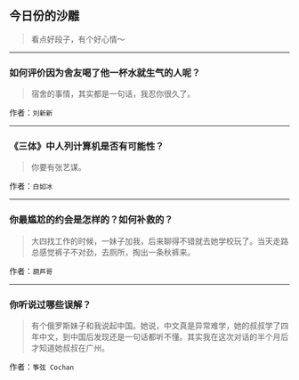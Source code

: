 ## 今日份的沙雕

> 看点好段子，有个好心情～


 
---

### 如何评价因为舍友喝了他一杯水就生气的人呢？

> 宿舍的事情，其实都是一句话，我忍你很久了。


作者：`刘新新`

---

### 《三体》中人列计算机是否有可能性？

> 你要有张艺谋。


作者：`白如冰`

---

### 你最尴尬的约会是怎样的？如何补救的？

> 大四找工作的时候，一妹子加我，后来聊得不错就去她学校玩了。当天走路总感觉裤子不对劲，去厕所，掏出一条秋裤来。


作者：`葫芦哥`

---

### 你听说过哪些误解？

> 有个俄罗斯妹子和我说起中国。她说，中文真是异常难学，她的叔叔学了四年中文，到中国后发现还是一句话都听不懂。其实我在这次对话的半个月后才知道她叔叔在广州。


作者：`筝弦 Cochan`